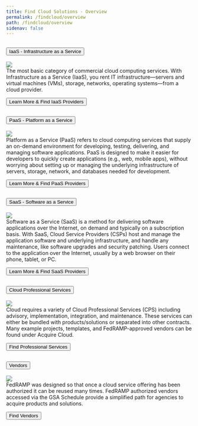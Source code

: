 ```yaml
---
title: Find Cloud Solutions - Overview
permalink: /findcloud/overview
path: /findcloud/overview
sidenav: false
---
```



<div class="usa-accordion usa-accordion--bordered">
  
  <!-- Use the accurate heading level to maintain the document outline -->
  <h2 class="usa-accordion__heading">
    <button class="usa-accordion__button"
      aria-expanded="true"
      aria-controls="b-a1">
      IaaS - Infrastructure as a Service
    </button>
  </h2>
  <div id="b-a1" class="usa-accordion__content usa-prose">
  <div class="grid-container">
  <div class="grid-row">
    <div class="tablet:grid-col-4"><a href="/findcloud/iaas" ><img src="../../IaaS.jpg"/></a></div>
    <div class="tablet:grid-col-8">The most basic category of commercial cloud computing services. With Infrastructure as a Service (IaaS), you rent IT infrastructure—servers and virtual machines (VMs), storage, networks, operating systems—from a cloud provider.<p><a href="/findcloud/iaas" ><button class="usa-button ">Learn More & Find IaaS Providers</button></a></p>
    </div>
  </div>
</div>
  </div>
  
  <!-- Use the accurate heading level to maintain the document outline -->
  <h2 class="usa-accordion__heading">
    <button class="usa-accordion__button"
      aria-expanded="false"
      aria-controls="b-a2">
      PaaS -  Platform as a Service
    </button>
  </h2>
  <div id="b-a2" class="usa-accordion__content usa-prose">

<div class="grid-container">
  <div class="grid-row">
    <div class="tablet:grid-col-4"><a href="/findcloud/paas" ><img src="../../PaaS.jpg"/></a></div>
    <div class="tablet:grid-col-8">Platform as a Service (PaaS) refers to cloud computing services that supply an on-demand environment for developing, testing, delivering, and managing software applications. PaaS is designed to make it easier for developers to quickly create applications (e.g., web, mobile apps), without worrying about setting up or managing the underlying infrastructure of servers, storage, network, and databases needed for development.<p><a href="/findcloud/paas" ><button class="usa-button ">Learn More & Find PaaS Providers</button></a></p>
    </div>
  </div>
</div>
  </div>

  <!-- Use the accurate heading level to maintain the document outline -->
  <h2 class="usa-accordion__heading">
    <button class="usa-accordion__button"
      aria-expanded="false"
      aria-controls="b-a3">
      SaaS - Software as a Service
    </button>
  </h2>
  <div id="b-a3" class="usa-accordion__content usa-prose">
  <div class="grid-container">
    <div class="grid-row">
    <div class="tablet:grid-col-4"><a href="/findcloud/saas" ><img src="../../SaaS.jpg"/></a></div>
    <div class="tablet:grid-col-8">Software as a Service (SaaS) is a method for delivering software applications over the Internet, on demand and typically on a subscription basis. With SaaS, Cloud  Service Providers (CSPs) host and manage the application software and underlying infrastructure, and handle any maintenance, like software upgrades and security patching. Users connect to the application over the Internet, usually by a web browser on their phone, tablet, or PC.<p><a href="/findcloud/saas" ><button class="usa-button ">Learn More & Find SaaS Providers</button></a></p>
    </div>
  </div>
</div>
  </div>

  <!-- Use the accurate heading level to maintain the document outline -->
  <h2 class="usa-accordion__heading">
    <button class="usa-accordion__button"
      aria-expanded="false"
      aria-controls="b-a4">
      Cloud Professional Services
    </button>
  </h2>
  <div id="b-a4" class="usa-accordion__content usa-prose">
    <div class="grid-container">
  <div class="grid-row">
<div class="tablet:grid-col-4"><a href="/findcloud/professionalservices" ><img src="../../cps.png"/></a></div>
    <div class="tablet:grid-col-8">Cloud requires a variety of Cloud Professional Services (CPS) including advisory, implementation, integration, and maintenance. These services can either be bundled with products/solutions or separated into other contracts. Many example projects, templates, and FedRAMP-approved vendors can be found under Acquire Cloud.	<p><a href="/findcloud/professionalservices" ><button class="usa-button ">Find Professional Services</button></a></p>
    </div>
  </div>
</div>
  </div>
     
  <!-- Use the accurate heading level to maintain the document outline -->
  <h2 class="usa-accordion__heading">
    <button class="usa-accordion__button"
      aria-expanded="false"
      aria-controls="b-a5">
      Vendors
    </button>
  </h2>
  <div id="b-a5" class="usa-accordion__content usa-prose">
<div class="grid-container">
  <div class="grid-row">
<div class="tablet:grid-col-4"><a href="/findcloud/vendors" ><img src="../../Vendors.jpg"/></a></div>
    <div class="tablet:grid-col-8">FedRAMP was designed so that once a cloud service offering has been authorized it can be reused many times. FedRAMP authorized vendors accessed via the GSA Schedule provide a simplified path for agencies to acquire products and solutions.<p><a href="/findcloud/vendors" ><button class="usa-button ">Find Vendors</button></a></p>
    </div>
  </div>
</div>
  </div>


	
  </div>
</div>